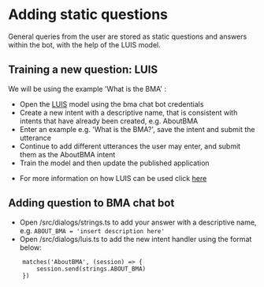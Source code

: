 # Adding static questions

General queries from the user are stored as static questions and answers within the bot, with the help of the LUIS model.

## Training a new question: LUIS

We will be using the example 'What is the BMA' :
- Open the [LUIS](https://www.luis.ai/) model using the bma chat bot credentials
- Create a new intent with a descriptive name, that is consistent with intents that have already been created, e.g. AboutBMA
- Enter an example e.g. 'What is the BMA?', save the intent and submit the utterance
- Continue to add different utterances the user may enter, and submit them as the AboutBMA intent
- Train the model and then update the published application

* For more information on how LUIS can be used click [here](microsoft.com/cognitive-services/en-us/LUIS-api/documentation/home) 

## Adding question to BMA chat bot 

- Open /src/dialogs/strings.ts to add your answer with a descriptive name, e.g. `ABOUT_BMA = 'insert description here'` 
- Open /src/dialogs/luis.ts to add the new intent handler using the format below:

```
    matches('AboutBMA', (session) => {
        session.send(strings.ABOUT_BMA)
    })
```



